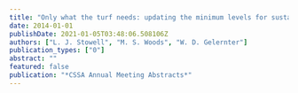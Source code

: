 ```yaml
---
title: "Only what the turf needs: updating the minimum levels for sustainable nutrition (MLSN) guidelines"
date: 2014-01-01
publishDate: 2021-01-05T03:48:06.508106Z
authors: ["L. J. Stowell", "M. S. Woods", "W. D. Gelernter"]
publication_types: ["0"]
abstract: ""
featured: false
publication: "*CSSA Annual Meeting Abstracts*"
---
```


